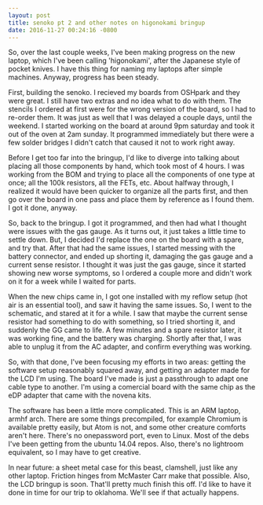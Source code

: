 ```yaml
---
layout: post
title: senoko pt 2 and other notes on higonokami bringup
date: 2016-11-27 00:24:16 -0800
---
```


So, over the last couple weeks, I've been making progress on the new laptop, which I've been calling 'higonokami', after the Japanese style of pocket knives. I have this thing for naming my laptops after simple machines. Anyway, progress has been steady. 

First, building the senoko. I recieved my boards from OSHpark and they were great. I still have two extras and no idea what to do with them. The stencils I ordered at first were for the wrong version of the board, so I had to re-order them. It was just as well that I was delayed a couple days, until the weekend. I started working on the board at around 9pm saturday and took it out of the oven at 2am sunday. It programmed immediately but there were a few solder bridges I didn't catch that caused it not to work right away. 

Before I get too far into the bringup, I'd like to diverge into talking about placing all those components by hand, which took most of 4 hours. I was working from the BOM and trying to place all the components of one type at once; all the 100k resistors, all the FETs, etc. About halfway through, I realized it would have been quicker to organize all the parts first, and then go over the board in one pass and place them by reference as I found them. I got it done, anyway. 

So, back to the bringup. I got it programmed, and then had what I thought were issues with the gas gauge. As it turns out, it just takes a little time to settle down. But, I decided I'd replace the one on the board with a spare, and try that. After that had the same issues, I started messing with the battery connector, and ended up shorting it, damaging the gas gauge and a current sense resistor. I thought it was just the gas gauge, since it started showing new worse symptoms, so I ordered a couple more and didn't work on it for a week while I waited for parts. 

When the new chips came in, I got one installed with my reflow setup (hot air is an essential tool), and saw it having the same issues. So, I went to the schematic, and stared at it for a while. I saw that maybe the current sense resistor had something to do with something, so I tried shorting it, and suddenly the GG came to life. A few minutes and a spare resistor later, it was working fine, and the battery was charging. Shortly after that, I was able to unplug it from the AC adapter, and confirm everything was working. 

So, with that done, I've been focusing my efforts in two areas: getting the software setup reasonably squared away, and getting an adapter made for the LCD I'm using. The board I've made is just a passthrough to adapt one cable type to another. I'm using a comercial board with the same chip as the eDP adapter that came with the novena kits. 

The software has been a little more complicated. This is an ARM laptop, armhf arch. There are some things precompiled, for example Chromium is available pretty easily, but Atom is not, and some other creature comforts aren't here. There's no onepassword port, even to Linux. Most of the debs I've been getting from the ubuntu 14.04 repos. Also, there's no lightroom equivalent, so I may have to get creative. 

In near future: a sheet metal case for this beast, clamshell, just like any other laptop. Friction hinges from McMaster Carr make that possible. Also, the LCD bringup is soon. That'll pretty much finish this off. I'd like to have it done in time for our trip to oklahoma. We'll see if that actually happens. 

